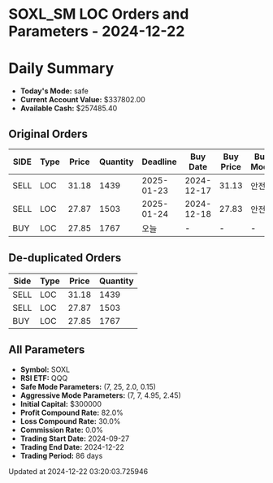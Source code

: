 # SOXL_SM LOC Orders and Parameters - 2024-12-22

# Daily Summary

- **Today's Mode:** safe
- **Current Account Value:** $337802.00
- **Available Cash:** $257485.40

## Original Orders

| SIDE | Type | Price | Quantity | Deadline | Buy Date | Buy Price | Buy Mode |
|------|------|-------|----------|----------|----------|-----------|----------|
| SELL | LOC | 31.18 | 1439 | 2025-01-23 | 2024-12-17 | 31.13 | 안전 |
| SELL | LOC | 27.87 | 1503 | 2025-01-24 | 2024-12-18 | 27.83 | 안전 |
| BUY | LOC | 27.85 | 1767 | 오늘 | - | - | - |

## De-duplicated Orders

| Side | Type | Price | Quantity |
|------|------|-------|----------|
| SELL | LOC | 31.18 | 1439 |
| SELL | LOC | 27.87 | 1503 |
| BUY | LOC | 27.85 | 1767 |

## All Parameters

- **Symbol:** SOXL
- **RSI ETF:** QQQ
- **Safe Mode Parameters:** (7, 25, 2.0, 0.15)
- **Aggressive Mode Parameters:** (7, 7, 4.95, 2.45)
- **Initial Capital:** $300000
- **Profit Compound Rate:** 82.0%
- **Loss Compound Rate:** 30.0%
- **Commission Rate:** 0.0%
- **Trading Start Date:** 2024-09-27
- **Trading End Date:** 2024-12-22
- **Trading Period:** 86 days

Updated at 2024-12-22 03:20:03.725946
